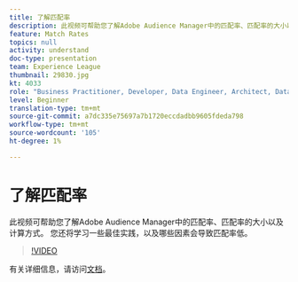 ```yaml
---
title: 了解匹配率
description: 此视频可帮助您了解Adobe Audience Manager中的匹配率、匹配率的大小以及计算方式。 您还将学习一些最佳实践，以及哪些因素会导致匹配率低。
feature: Match Rates
topics: null
activity: understand
doc-type: presentation
team: Experience League
thumbnail: 29830.jpg
kt: 4033
role: "Business Practitioner, Developer, Data Engineer, Architect, Data Architect, Administrator, Leader"
level: Beginner
translation-type: tm+mt
source-git-commit: a7dc335e75697a7b1720eccdadbb9605fdeda798
workflow-type: tm+mt
source-wordcount: '105'
ht-degree: 1%

---
```



# 了解匹配率

此视频可帮助您了解Adobe Audience Manager中的匹配率、匹配率的大小以及计算方式。 您还将学习一些最佳实践，以及哪些因素会导致匹配率低。

>[!VIDEO](https://video.tv.adobe.com/v/29830/?quality=12)

有关详细信息，请访问[文档](https://docs.adobe.com/help/en/audience-manager/user-guide/features/addressable-audiences.html)。

